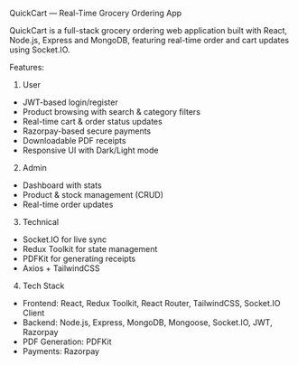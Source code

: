 
QuickCart — Real-Time Grocery Ordering App

QuickCart is a full-stack grocery ordering web application built with React, Node.js, Express and MongoDB, featuring real-time order and cart updates using Socket.IO.

Features:

1. User

* JWT-based login/register
* Product browsing with search & category filters
* Real-time cart & order status updates
* Razorpay-based secure payments
* Downloadable PDF receipts
* Responsive UI with Dark/Light mode

2. Admin

* Dashboard with stats
* Product & stock management (CRUD)
* Real-time order updates

3. Technical

* Socket.IO for live sync
* Redux Toolkit for state management
* PDFKit for generating receipts
* Axios + TailwindCSS

4. Tech Stack

* Frontend: React, Redux Toolkit, React Router, TailwindCSS, Socket.IO Client
* Backend: Node.js, Express, MongoDB, Mongoose, Socket.IO, JWT, Razorpay
* PDF Generation: PDFKit
* Payments: Razorpay
